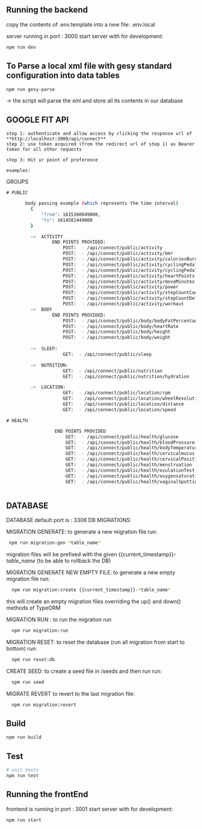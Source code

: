  
## Running the backend

copy the contents of .env.template into a new file: .env.local
 
server running in port : 3000 
start server with for development:
 ```bash
 npm run dev
```


## To Parse a local xml file with gesy standard configuration into data tables 
```bash
npm run gesy-parse
```
-> the script will parse the xml and store all its contents in our database
  

## GOOGLE FIT API

    step 1: authenticate and allow access by clicking the response url of  **http://localhost:3000/api/connect**
    step 2: use token acquired (from the redirect url of step 1) as Bearer token for all other requests 

    step 3: Hit ur point of preference 
    
    examples:  
  
  
  GROUPS

    # PUBLIC   
 ```bash
        body passing example (which represents the time interval)
          {
              "from": 1615360049000,
              "to": 1614582449000
          }

          ->  ACTIVITY
                  END POINTS PROVIDED:
                      POST:  - /api/connect/public/activity 
                      POST:  - /api/connect/public/activity/bmr  
                      POST:  - /api/connect/public/activity/caloriesBurned
                      POST:  - /api/connect/public/activity/cyclingPedalingCadence
                      POST:  - /api/connect/public/activity/cyclingPedalingCumulative
                      POST:  - /api/connect/public/activity/heartPoints
                      POST:  - /api/connect/public/activity/moveMinutes
                      POST:  - /api/connect/public/activity/power
                      POST:  - /api/connect/public/activity/stepCountCadence 
                      POST:  - /api/connect/public/activity/stepCountDelta 
                      POST:  - /api/connect/public/activity/workout
          ->  BODY
                  END POINTS PROVIDED:
                      POST:  - /api/connect/public/body/bodyFatPercentage
                      POST:  - /api/connect/public/body/heartRate
                      POST:  - /api/connect/public/body/height
                      POST:  - /api/connect/public/body/weight
                                 
          ->  SLEEP:
                      GET:  - /api/connect/public/sleep

          ->  NUTRITION:
                      GET:  - /api/connect/public/nutrition
                      GET:  - /api/connect/public/nutrition/hydration

          ->  LOCATION:
                      GET:  - /api/connect/public/location/rpm
                      GET:  - /api/connect/public/location/wheelRevolutionCumulative
                      GET:  - /api/connect/public/location/distance
                      GET:  - /api/connect/public/location/speed

 ``` 
 
    # HEALTH   
```bash
                  END POINTS PROVIDED
                      GET:  - /api/connect/public/health/glucose
                      GET:  - /api/connect/public/health/bloodPressure
                      GET:  - /api/connect/public/health/bodyTemperature
                      GET:  - /api/connect/public/health/cervicalmucus
                      GET:  - /api/connect/public/health/cervicalPosition
                      GET:  - /api/connect/public/health/menstruation
                      GET:  - /api/connect/public/health/ovulationTest
                      GET:  - /api/connect/public/health/oxygensaturation
                      GET:  - /api/connect/public/health/vaginalSpotting



 ``` 














## DATABASE 
DATABASE default port is : 3306
DB MIGRATIONS:

MIGRATION GENERATE:
to generate a new migration file run: 

```bash
 npm run migration:gen *table_name*
 ```
    
migration files will be prefixed with the given {{current_timestamp}}-*table_name* (to be able to rollback the DB)


MIGRATION GENERATE NEW EMPTY FILE:
to generate a new empty migration file run: 
  ```bash
    npm run migration:create {{current_timestamp}}-*table_name*
  ```
this will create an empty migration files overriding the up() and down() methods of TypeORM


MIGRATION RUN :
to run the migration run

```bash
  npm run migration:run
```

MIGRATION RESET:
to reset the database (run all migration from start to bottom) run:
```bash
  npm run reset:db 
```

CREATE SEED:
to create a seed file in /seeds and then run run:
```bash
  npm run seed
``` 
  
MIGRATE REVERT
to revert to the last migration file:
```bash
  npm run migration:revert
```

 

 


## Build
```bash
npm run build
```

## Test
```bash
# unit tests
npm run test
```







## Running the frontEnd


  
frontend is running in port : 3001
start server with for development:
 ```bash
 npm run start 
```

